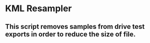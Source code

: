 # KML Resampler
## This script removes samples from drive test exports in order to reduce the size of file.
